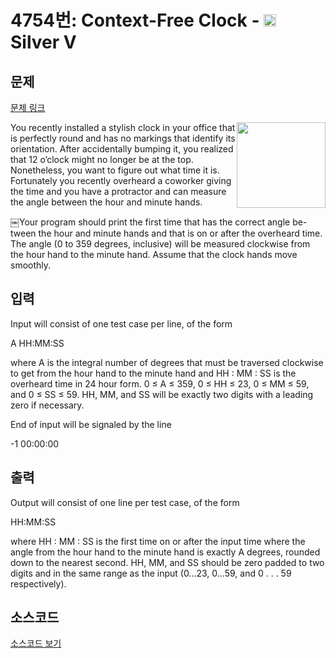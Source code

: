 # 4754번: Context-Free Clock - <img src="https://static.solved.ac/tier_small/6.svg" style="height:20px" /> Silver V

<!-- performance -->

<!-- 문제 제출 후 깃허브에 푸시를 했을 때 제출한 코드의 성능이 입력될 공간입니다.-->

<!-- end -->

## 문제

[문제 링크](https://boj.kr/4754)


<p><img alt="" src="https://onlinejudgeimages.s3-ap-northeast-1.amazonaws.com/problem/4754/1.png" style="float:right; height:137px; width:142px">You recently installed a stylish clock in your office that is perfectly round and has no markings that identify its orientation. After accidentally bumping it, you realized that 12 o’clock might no longer be at the top. Nonetheless, you want to figure out what time it is. Fortunately you recently overheard a coworker giving the time and you have a protractor and can measure the angle between the hour and minute hands.</p>

<p>￼Your program should print the first time that has the correct angle be-<br>
tween the hour and minute hands and that is on or after the overheard time. The angle (0 to 359 degrees, inclusive) will be measured clockwise from the hour hand to the minute hand. Assume that the clock hands move smoothly.</p>



## 입력


<p>Input will consist of one test case per line, of the form</p>

<p>A HH:MM:SS</p>

<p>where A is the integral number of degrees that must be traversed clockwise to get from the hour hand to the minute hand and HH : MM : SS is the overheard time in 24 hour form. 0 ≤ A ≤ 359, 0 ≤ HH ≤ 23, 0 ≤ MM ≤ 59, and 0 ≤ SS ≤ 59. HH, MM, and SS will be exactly two digits with a leading zero if necessary.</p>

<p>End of input will be signaled by the line</p>

<p>-1 00:00:00</p>



## 출력


<p>Output will consist of one line per test case, of the form</p>

<p>HH:MM:SS</p>

<p>where HH : MM : SS is the first time on or after the input time where the angle from the hour hand to the minute hand is exactly A degrees, rounded down to the nearest second. HH, MM, and SS should be zero padded to two digits and in the same range as the input (0...23, 0...59, and 0 . . . 59 respectively).</p>



## 소스코드

[소스코드 보기](Context-Free%20Clock.cpp)
